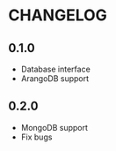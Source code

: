 # CHANGELOG 

## 0.1.0

* Database interface
* ArangoDB support

## 0.2.0

* MongoDB support
* Fix bugs